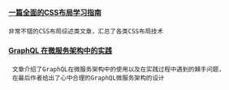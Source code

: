 
#### [一篇全面的CSS布局学习指南](https://juejin.im/post/5b3b56a1e51d4519646204bb)
    非常不错的CSS布局综述类文章，汇总了各类CSS布局技术

#### [GraphQL 在微服务架构中的实践](https://draveness.me/graphql-microservice)
     文章介绍了GraphQL在微服务架构中的使用以及在实践过程中遇到的棘手问题，
     在最后作者给出了心中合理的GraphQL微服务架构的设计